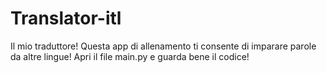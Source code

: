 # Translator-itl

Il mio traduttore!
Questa app di allenamento ti consente di imparare parole da altre lingue! Apri il file main.py e guarda bene il codice! 
